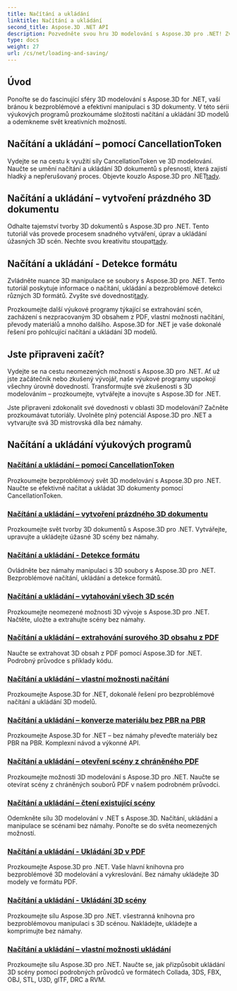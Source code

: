 ```yaml
---
title: Načítání a ukládání
linktitle: Načítání a ukládání
second_title: Aspose.3D .NET API
description: Pozvedněte svou hru 3D modelování s Aspose.3D pro .NET! Zvládněte efektivní techniky načítání a ukládání pomocí CancellationToken. Prozkoumat nyní!
type: docs
weight: 27
url: /cs/net/loading-and-saving/
---
```

## Úvod

Ponořte se do fascinující sféry 3D modelování s Aspose.3D for .NET, vaší bránou k bezproblémové a efektivní manipulaci s 3D dokumenty. V této sérii výukových programů prozkoumáme složitosti načítání a ukládání 3D modelů a odemkneme svět kreativních možností.

## Načítání a ukládání – pomocí CancellationToken

Vydejte se na cestu k využití síly CancellationToken ve 3D modelování. Naučte se umění načítání a ukládání 3D dokumentů s přesností, která zajistí hladký a nepřerušovaný proces. Objevte kouzlo Aspose.3D pro .NET[tady](./cancellation-token/).

## Načítání a ukládání – vytvoření prázdného 3D dokumentu

 Odhalte tajemství tvorby 3D dokumentů s Aspose.3D pro .NET. Tento tutoriál vás provede procesem snadného vytváření, úprav a ukládání úžasných 3D scén. Nechte svou kreativitu stoupat[tady](./create-empty-3d-document/).

## Načítání a ukládání - Detekce formátu

 Zvládněte nuance 3D manipulace se soubory s Aspose.3D pro .NET. Tento tutoriál poskytuje informace o načítání, ukládání a bezproblémové detekci různých 3D formátů. Zvyšte své dovednosti[tady](./detect-format/).

Prozkoumejte další výukové programy týkající se extrahování scén, zacházení s nezpracovaným 3D obsahem z PDF, vlastní možnosti načítání, převody materiálů a mnoho dalšího. Aspose.3D for .NET je vaše dokonalé řešení pro pohlcující načítání a ukládání 3D modelů.

## Jste připraveni začít?

Vydejte se na cestu neomezených možností s Aspose.3D pro .NET. Ať už jste začátečník nebo zkušený vývojář, naše výukové programy uspokojí všechny úrovně dovedností. Transformujte své zkušenosti s 3D modelováním – prozkoumejte, vytvářejte a inovujte s Aspose.3D for .NET.

Jste připraveni zdokonalit své dovednosti v oblasti 3D modelování? Začněte prozkoumávat tutoriály. Uvolněte plný potenciál Aspose.3D pro .NET a vytvarujte svá 3D mistrovská díla bez námahy.
## Načítání a ukládání výukových programů
### [Načítání a ukládání – pomocí CancellationToken](./cancellation-token/)
Prozkoumejte bezproblémový svět 3D modelování s Aspose.3D pro .NET. Naučte se efektivně načítat a ukládat 3D dokumenty pomocí CancellationToken.
### [Načítání a ukládání – vytvoření prázdného 3D dokumentu](./create-empty-3d-document/)
Prozkoumejte svět tvorby 3D dokumentů s Aspose.3D pro .NET. Vytvářejte, upravujte a ukládejte úžasné 3D scény bez námahy.
### [Načítání a ukládání - Detekce formátu](./detect-format/)
Ovládněte bez námahy manipulaci s 3D soubory s Aspose.3D pro .NET. Bezproblémové načítání, ukládání a detekce formátů.
### [Načítání a ukládání – vytahování všech 3D scén](./extract-all-3d-scenes/)
Prozkoumejte neomezené možnosti 3D vývoje s Aspose.3D pro .NET. Načtěte, uložte a extrahujte scény bez námahy.
### [Načítání a ukládání – extrahování surového 3D obsahu z PDF](./extract-raw-3d-contents-pdf/)
Naučte se extrahovat 3D obsah z PDF pomocí Aspose.3D for .NET. Podrobný průvodce s příklady kódu.
### [Načítání a ukládání – vlastní možnosti načítání](./custom-load-options/)
Prozkoumejte Aspose.3D for .NET, dokonalé řešení pro bezproblémové načítání a ukládání 3D modelů.
### [Načítání a ukládání – konverze materiálu bez PBR na PBR](./non-pbr-to-pbr-material-conversion/)
Prozkoumejte Aspose.3D for .NET – bez námahy převeďte materiály bez PBR na PBR. Komplexní návod a výkonné API.
### [Načítání a ukládání – otevření scény z chráněného PDF](./open-scene-protected-pdf/)
Prozkoumejte možnosti 3D modelování s Aspose.3D pro .NET. Naučte se otevírat scény z chráněných souborů PDF v našem podrobném průvodci.
### [Načítání a ukládání – čtení existující scény](./read-existing-scene/)
Odemkněte sílu 3D modelování v .NET s Aspose.3D. Načítání, ukládání a manipulace se scénami bez námahy. Ponořte se do světa neomezených možností.
### [Načítání a ukládání - Ukládání 3D v PDF](./save-3d-in-pdf/)
Prozkoumejte Aspose.3D pro .NET. Vaše hlavní knihovna pro bezproblémové 3D modelování a vykreslování. Bez námahy ukládejte 3D modely ve formátu PDF.
### [Načítání a ukládání - Ukládání 3D scény](./save-3d-scene/)
 Prozkoumejte sílu Aspose.3D pro .NET. všestranná knihovna pro bezproblémovou manipulaci s 3D scénou. Nakládejte, ukládejte a komprimujte bez námahy.
### [Načítání a ukládání – vlastní možnosti ukládání](./custom-save-options/)
Prozkoumejte sílu Aspose.3D pro .NET. Naučte se, jak přizpůsobit ukládání 3D scény pomocí podrobných průvodců ve formátech Collada, 3DS, FBX, OBJ, STL, U3D, glTF, DRC a RVM.